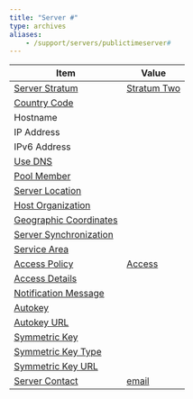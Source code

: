```yaml
---
title: "Server #"
type: archives
aliases:
    - /support/servers/publictimeserver#
---
```


| Item | Value |
| ----- | ----- |
| [Server Stratum](/support/servers/serverstratum) | [Stratum Two](/support/servers/stratumtwotimeservers) |
| [Country Code](/support/servers/countrycode) | |
| Hostname | |
| IP Address | |
| IPv6 Address | |
| [Use DNS](/support/servers/usedns) | |
| [Pool Member](/support/servers/poolmember) | |
| [Server Location](/support/servers/serverlocation) | |
| [Host Organization](/support/servers/hostorganization) | |
| [ Geographic Coordinates](/support/servers/geographiccoordinates) | |
| [Server Synchronization](/support/servers/serversynchronization) |  |
| [Service Area](/support/servers/servicearea) | |
| [Access Policy](/support/servers/accesspolicy) | [Access](/support/servers/access) |
| [Access Details](/support/servers/accessdetails) |  |
| [Notification Message](/support/servers/notificationmessage) |  |
| [Autokey](/support/servers/autokey) | |
| [Autokey URL](/support/servers/autokeyurl) | |
| [Symmetric Key](/support/servers/symmetrickey) | |
| [Symmetric Key Type](/support/servers/symmetrickeytype) | |
| [Symmetric Key URL](/support/servers/symmetrickeyurl) | |
| [Server Contact](/support/servers/servercontact) | [email](mailto:) |